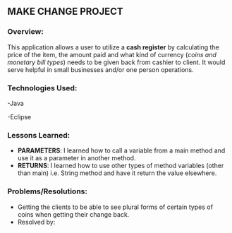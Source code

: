 ## MAKE CHANGE PROJECT


### Overview:
This application allows a user to utilize a **cash register** by calculating the price of the item, the amount paid and what kind of currency (*coins and monetary bill types*) needs to be given back from cashier to client. It would serve helpful in small businesses and/or one person operations. 



### Technologies Used:

-Java

-Eclipse

### Lessons Learned:
- **PARAMETERS**: I learned how to call a variable from a main method and use it as a parameter in another method.
- **RETURNS**: I learned how to use other types of method variables (other than main) i.e. String method and have it return the value elsewhere.


### Problems/Resolutions:
- Getting the clients to be able to see plural forms of certain types of coins when getting their change back. 
- Resolved by: 